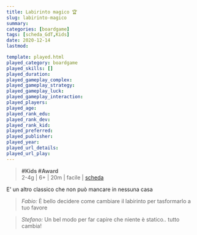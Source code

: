 ```yaml
---
title: Labirinto magico 🏆
slug: labirinto-magico
summary: 
categories: [boardgame]
tags: [scheda_GdT,Kids]
date: 2020-12-14
lastmod: 

template: played.html
played_category: boardgame
played_skills: []
played_duration: 
played_gameplay_complex: 
played_gameplay_strategy: 
played_gameplay_luck: 
played_gameplay_interaction: 
played_players: 
played_age: 
played_rank_edu: 
played_rank_dev: 
played_rank_kid: 
played_preferred: 
played_publisher: 
played_year: 
played_url_details: 
played_url_play: 
---
```


> **#Kids #Award**    
> 2-4g | 6+ | 20m | facile | [scheda](https://www.boardgamegeek.com/boardgame/1219/labyrinth)  

E' un altro classico che non può mancare in nessuna casa

> *Fabio:*
> È bello decidere come cambiare il labirinto per tasformarlo a tuo favore

> *Stefano:*
> Un bel modo per far capire che niente è statico.. tutto cambia!


